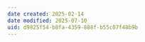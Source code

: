 ```yaml
---
date created: 2025-02-14
date modified: 2025-07-10
uid: d9825f54-b8fa-4359-888f-b55c07f48b9b
---
```

